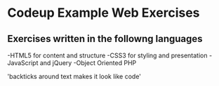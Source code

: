 # Codeup Example Web Exercises

##  Exercises written in the followng languages

-HTML5 for content and structure
-CSS3 for styling and presentation
-JavaScript and jQuery
-Object Oriented PHP

'backticks around text makes it look like code'